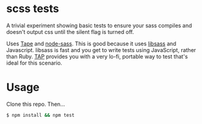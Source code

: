 # scss tests

A trivial experiment showing basic tests to ensure your sass compiles and doesn't output css until the silent flag is turned off.

Uses [Tape](https://github.com/substack/tape) and [node-sass](https://github.com/andrew/node-sass). This is good because it uses [libsass](https://github.com/hcatlin/libsass) and Javascript. libsass is fast and you get to write tests using JavaScript, rather than Ruby. [TAP](http://perlmaven.com/tap-test-anything-protocol) provides you with a very lo-fi, portable way to test that's ideal for this scenario.

# Usage

Clone this repo. Then...

```sh
$ npm install && npm test
```
